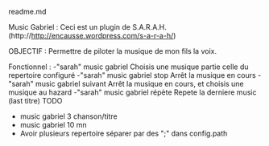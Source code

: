 readme.md 

Music Gabriel :
Ceci est un plugin de S.A.R.A.H. (http://http://encausse.wordpress.com/s-a-r-a-h/)

OBJECTIF : 
	Permettre de piloter la musique de mon fils la voix.

Fonctionnel :
	-"sarah" music gabriel
		Choisis une musique partie celle du repertoire configuré
	-"sarah" music gabriel stop
		Arrêt la musique en cours
	-"sarah" music gabriel suivant
		Arrêt la musique en cours, et choisis une musique au hazard	
	-"sarah" music gabriel  répète
		Repete la derniere music (last titre)
TODO
- music gabriel 3 chanson/titre
- music gabriel 10 mn
- Avoir plusieurs repertoire séparer par des ";" dans config.path

